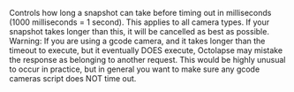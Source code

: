 Controls how long a snapshot can take before timing out in milliseconds (1000 milliseconds = 1 second).  This applies to all camera types.  If your snapshot takes longer than this, it will be cancelled as best as possible.  Warning:  If you are using a gcode camera, and it takes longer than the timeout to execute, but it eventually DOES execute, Octolapse may mistake the response as belonging to another request.  This would be highly unusual to occur in practice, but in general you want to make sure any gcode cameras script does NOT time out.
